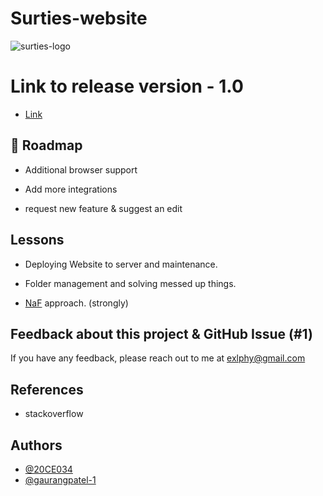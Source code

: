 # Surties-website

![surties-logo](https://user-images.githubusercontent.com/94553525/173029569-dc8762f2-0950-48c1-b597-49d9bd4eeb4b.png)

# Link to release version - 1.0 
- [Link](https://20ce034.github.io/Surties-W/)


## 🚀 Roadmap
- Additional browser support

- Add more integrations

- request new feature & suggest an edit


## Lessons

- Deploying Website to server and maintenance. 

- Folder management and solving messed up things.

- [NaF](https://m1a7x2y9.github.io/NF/) approach. (strongly)


## Feedback about this project & GitHub Issue (#1)
If you have any feedback, please reach out to me at exlphy@gmail.com


## References
- stackoverflow

## Authors

- [@20CE034](https://github.com/20CE034)
- [@gaurangpatel-1](https://github.com/gaurangpatel-1)


